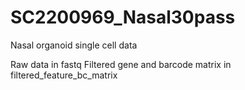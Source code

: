 # SC2200969_Nasal30pass
Nasal organoid single cell data

Raw data in fastq
Filtered gene and barcode matrix in filtered_feature_bc_matrix
